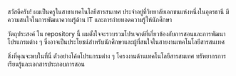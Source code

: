 
สวัสดีครับ! ผมเป็นครูในสาขาเทคโนโลยีสารสนเทศ ประจำอยู่ที่วิทยาลัยเอกชนแห่งหนึ่งในอุดรธานี มีความสนใจในการพัฒนาความรู้ด้าน IT และการถ่ายทอดความรู้ให้นักศึกษา

วัตถุประสงค์
ใน repository นี้ ผมตั้งใจจะรวบรวมโปรเจกต์ที่เกี่ยวข้องกับการสอนและการพัฒนาโปรแกรมต่าง ๆ ซึ่งอาจเป็นประโยชน์สำหรับนักศึกษาและผู้ที่สนใจในสายงานเทคโนโลยีสารสนเทศ

สิ่งที่คุณจะพบในที่นี่
ตัวอย่างโค้ดโปรแกรมต่าง ๆ
โครงงานด้านเทคโนโลยีสารสนเทศ
ทรัพยากรการเรียนรู้และเอกสารประกอบการสอน
